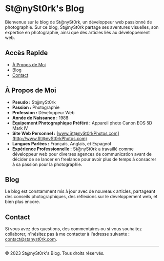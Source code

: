 # St@nySt0rk's Blog

Bienvenue sur le blog de St@nySt0rk, un développeur web passionné de photographie. Sur ce blog, St@nySt0rk partage ses aventures visuelles, son expertise en photographie, ainsi que des articles liés au développement web.

## Accès Rapide
- [À Propos de Moi](#à-propos-de-moi)
- [Blog](#blog)
- [Contact](#contact)

## À Propos de Moi
- **Pseudo :** St@nySt0rk
- **Passion :** Photographie
- **Profession :** Développeur Web
- **Année de Naissance :** 1988
- **Équipement Photographique Préféré :** Appareil photo Canon EOS 5D Mark IV
- **Site Web Personnel :** [www.St@nySt0rkPhotos.com](http://www.St@nySt0rkPhotos.com)
- **Langues Parlées :** Français, Anglais, et Espagnol
- **Expérience Professionnelle :** St@nySt0rk a travaillé comme développeur web pour diverses agences de communication avant de décider de se lancer en freelance pour avoir plus de temps à consacrer à sa passion pour la photographie.

## Blog
Le blog est constamment mis à jour avec de nouveaux articles, partageant des conseils photographiques, des réflexions sur le développement web, et bien plus encore.

## Contact
Si vous avez des questions, des commentaires ou si vous souhaitez collaborer, n'hésitez pas à me contacter à l'adresse suivante : [contact@stanyst0rk.com](mailto:contact@stanyst0rk.com).

---

&copy; 2023 St@nySt0rk's Blog. Tous droits réservés.
